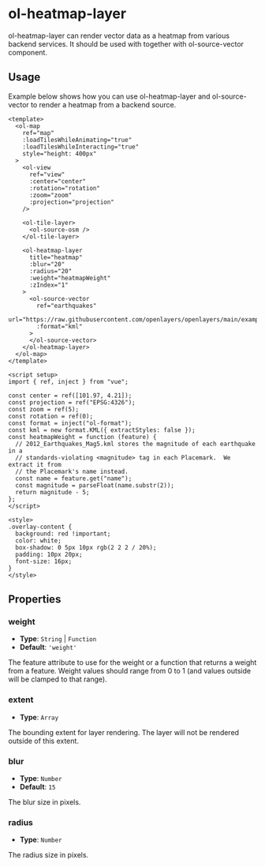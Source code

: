 # ol-heatmap-layer

ol-heatmap-layer can render vector data as a heatmap from various backend services. It should be used with together with ol-source-vector component.

<script setup>
import HeatmapLayerDemo from "@demos/HeatmapLayerDemo.vue"
</script>

<ClientOnly>
<HeatmapLayerDemo />
</ClientOnly>

## Usage

Example below shows how you can use ol-heatmap-layer and ol-source-vector to render a heatmap from a backend source.

```vue
<template>
  <ol-map
    ref="map"
    :loadTilesWhileAnimating="true"
    :loadTilesWhileInteracting="true"
    style="height: 400px"
  >
    <ol-view
      ref="view"
      :center="center"
      :rotation="rotation"
      :zoom="zoom"
      :projection="projection"
    />

    <ol-tile-layer>
      <ol-source-osm />
    </ol-tile-layer>

    <ol-heatmap-layer
      title="heatmap"
      :blur="20"
      :radius="20"
      :weight="heatmapWeight"
      :zIndex="1"
    >
      <ol-source-vector
        ref="earthquakes"
        url="https://raw.githubusercontent.com/openlayers/openlayers/main/examples/data/kml/2012_Earthquakes_Mag5.kml"
        :format="kml"
      >
      </ol-source-vector>
    </ol-heatmap-layer>
  </ol-map>
</template>

<script setup>
import { ref, inject } from "vue";

const center = ref([101.97, 4.21]);
const projection = ref("EPSG:4326");
const zoom = ref(5);
const rotation = ref(0);
const format = inject("ol-format");
const kml = new format.KML({ extractStyles: false });
const heatmapWeight = function (feature) {
  // 2012_Earthquakes_Mag5.kml stores the magnitude of each earthquake in a
  // standards-violating <magnitude> tag in each Placemark.  We extract it from
  // the Placemark's name instead.
  const name = feature.get("name");
  const magnitude = parseFloat(name.substr(2));
  return magnitude - 5;
};
</script>

<style>
.overlay-content {
  background: red !important;
  color: white;
  box-shadow: 0 5px 10px rgb(2 2 2 / 20%);
  padding: 10px 20px;
  font-size: 16px;
}
</style>
```

## Properties

### weight

- **Type**: `String` | `Function`
- **Default**: `'weight'`

The feature attribute to use for the weight or a function that returns a weight from a feature.
Weight values should range from 0 to 1 (and values outside will be clamped to that range).

### extent

- **Type**: `Array`

The bounding extent for layer rendering. The layer will not be rendered outside of this extent.

### blur

- **Type**: `Number`
- **Default**: `15`

The blur size in pixels.

### radius

- **Type**: `Number`

The radius size in pixels.
